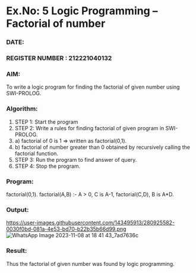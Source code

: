 # Ex.No: 5   Logic Programming – Factorial of number   
### DATE:                                                                            
### REGISTER NUMBER : 212221040132
### AIM: 
To  write  a logic program for finding the factorial of given number using SWI-PROLOG. 
### Algorithm:
1. STEP 1: Start the program
2. STEP 2:  Write a rules for finding factorial of given program in SWI-PROLOG.
3.   a)	factorial of 0 is 1 => written as factorial(0,1).
4.   b)	factorial of number greater than 0 obtained by recursively calling the factorial    function.
5. STEP 3: Run the program  to find answer of  query.
6. STEP 4: Stop the program.

### Program:
factorial(0,1).
factorial(A,B) :-
 A > 0,
 C is A-1,
 factorial(C,D),
 B is A*D.

### Output:
https://user-images.githubusercontent.com/143495913/280925582-0030f0bd-081a-4e53-bd70-b22b35b66d99.png
![WhatsApp Image 2023-11-08 at 18 41 43_7ad7636c](https://github.com/Preethi132/AI_Lab_2023-24/assets/136288465/ce290af8-14c2-41cc-8fac-9060db4f44e5)

### Result:
Thus the factorial of given number was found by logic programming. 
